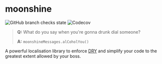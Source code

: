 # moonshine

![GitHub branch checks state](https://img.shields.io/github/checks-status/Proximyst/moonshine/main?style=flat-square)
![Codecov](https://img.shields.io/codecov/c/github/Proximyst/moonshine?style=flat-square)

> **Q:** What do you say when you're gonna drunk dial someone?
>
> **A:** `moonshineMessages.alCoholYou()`

A powerful localisation library to enforce [DRY] and simplify your code to the greatest extent allowed by your boss.

[DRY]: https://en.wikipedia.org/wiki/Don%27t_repeat_yourself